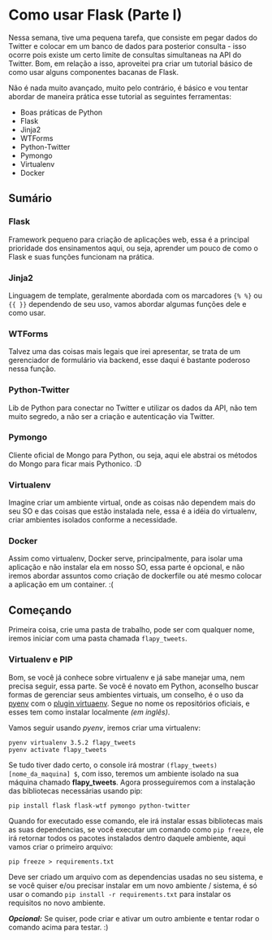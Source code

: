 # Como usar Flask (Parte I)

Nessa semana, tive uma pequena tarefa, que consiste em pegar dados do Twitter e
colocar em um banco de dados para posterior consulta - isso ocorre pois existe
um certo limite de consultas simultaneas na API do Twitter. Bom, em relação a
isso, aproveitei pra criar um tutorial básico de como usar alguns componentes
bacanas de Flask.

Não é nada muito avançado, muito pelo contrário, é básico e vou tentar abordar
de maneira prática esse tutorial as seguintes ferramentas:

-   Boas práticas de Python
-   Flask
-   Jinja2
-   WTForms
-   Python-Twitter
-   Pymongo
-   Virtualenv
-   Docker

## Sumário

### Flask

Framework pequeno para criação de aplicações web, essa é a principal prioridade
dos ensinamentos aqui, ou seja, aprender um pouco de como o Flask e suas funções
funcionam na prática.

### Jinja2

Linguagem de template, geralmente abordada com os marcadores `{% %}` ou `{{ }}`
dependendo de seu uso, vamos abordar algumas funções dele e como usar.

### WTForms

Talvez uma das coisas mais legais que irei apresentar, se trata de um
gerenciador de formulário via backend, esse daqui é bastante poderoso nessa
função.

### Python-Twitter

Lib de Python para conectar no Twitter e utilizar os dados da API, não tem muito
segredo, a não ser a criação e autenticação via Twitter.

### Pymongo

Cliente oficial de Mongo para Python, ou seja, aqui ele abstrai os métodos do
Mongo para ficar mais Pythonico. :D

### Virtualenv

Imagine criar um ambiente virtual, onde as coisas não dependem mais do seu SO e
das coisas que estão instalada nele, essa é a idéia do virtualenv, criar
ambientes isolados conforme a necessidade.

### Docker

Assim como virtualenv, Docker serve, principalmente, para isolar uma aplicação
e não instalar ela em nosso SO, essa parte é opcional, e não iremos abordar
assuntos como criação de dockerfile ou até mesmo colocar a aplicação em um
container. :(

## Começando

Primeira coisa, crie uma pasta de trabalho, pode ser com qualquer nome, iremos
iniciar com uma pasta chamada `flapy_tweets`.

### Virtualenv e PIP

Bom, se você já conhece sobre virtualenv e já sabe manejar uma, nem precisa
seguir, essa parte. Se você é novato em Python, aconselho buscar formas de
gerenciar seus ambientes virtuais, um conselho, é o uso da [pyenv][0] com o
[plugin virtuaenv][1]. Segue no nome os repositórios oficiais, e esses tem como
instalar localmente *(em inglês)*.

Vamos seguir usando *pyenv*, iremos criar uma virtualenv:

```shell
pyenv virtualenv 3.5.2 flapy_tweets
pyenv activate flapy_tweets
```

Se tudo tiver dado certo, o console irá mostrar
`(flapy_tweets) [nome_da_maquina] $`, com isso, teremos um ambiente isolado na
sua máquina chamado **flapy_tweets**. Agora prosseguiremos com a instalação das
bibliotecas necessárias usando pip:

```shell
pip install flask flask-wtf pymongo python-twitter
```

Quando for executado esse comando, ele irá instalar essas bibliotecas mais as
suas dependencias, se você executar um comando como `pip freeze`, ele irá
retornar todos os pacotes instalados dentro daquele ambiente, aqui vamos criar
o primeiro arquivo:

```shell
pip freeze > requirements.txt
```

Deve ser criado um arquivo com as dependencias usadas no seu sistema, e se você
quiser e/ou precisar instalar em um novo ambiente / sistema, é só usar o comando
`pip install -r requirements.txt` para instalar os requisitos no novo ambiente.

***Opcional:*** Se quiser, pode criar e ativar um outro ambiente e tentar rodar
o comando acima para testar. :)

[0]:https://github.com/yyuu/pyenv
[1]:https://github.com/yyuu/pyenv-virtualenv
